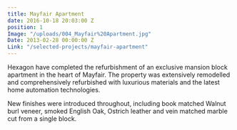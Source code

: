 ```yaml
---
title: Mayfair Apartment
date: 2016-10-18 20:03:00 Z
position: 1
Image: "/uploads/004_Mayfair%20Apartment.jpg"
Date: 2013-02-28 00:00:00 Z
Link: "/selected-projects/mayfair-apartment"
---
```


Hexagon have completed the refurbishment of an exclusive mansion block apartment in the heart of Mayfair. The property was extensively remodelled and comprehensively refurbished with luxurious materials and the latest home automation technologies.

New finishes were introduced throughout, including book matched Walnut burl veneer, smoked English Oak, Ostrich leather and vein matched marble cut from a single block.